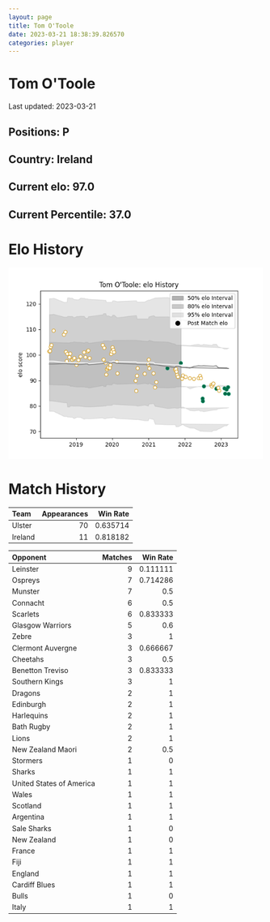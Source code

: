 ```yaml
---  
layout: page  
title: Tom O'Toole  
date: 2023-03-21 18:38:39.826570  
categories: player  
---
```

# Tom O'Toole


Last updated: 2023-03-21
## Positions: P

## Country: Ireland

## Current elo: 97.0

## Current Percentile: 37.0

# Elo History


![elo history](history_TomO'Toole.png)
# Match History


| Team    |   Appearances |   Win Rate |
|:--------|--------------:|-----------:|
| Ulster  |            70 |   0.635714 |
| Ireland |            11 |   0.818182 |

| Opponent                 |   Matches |   Win Rate |
|:-------------------------|----------:|-----------:|
| Leinster                 |         9 |   0.111111 |
| Ospreys                  |         7 |   0.714286 |
| Munster                  |         7 |   0.5      |
| Connacht                 |         6 |   0.5      |
| Scarlets                 |         6 |   0.833333 |
| Glasgow Warriors         |         5 |   0.6      |
| Zebre                    |         3 |   1        |
| Clermont Auvergne        |         3 |   0.666667 |
| Cheetahs                 |         3 |   0.5      |
| Benetton Treviso         |         3 |   0.833333 |
| Southern Kings           |         3 |   1        |
| Dragons                  |         2 |   1        |
| Edinburgh                |         2 |   1        |
| Harlequins               |         2 |   1        |
| Bath Rugby               |         2 |   1        |
| Lions                    |         2 |   1        |
| New Zealand Maori        |         2 |   0.5      |
| Stormers                 |         1 |   0        |
| Sharks                   |         1 |   1        |
| United States of America |         1 |   1        |
| Wales                    |         1 |   1        |
| Scotland                 |         1 |   1        |
| Argentina                |         1 |   1        |
| Sale Sharks              |         1 |   0        |
| New Zealand              |         1 |   0        |
| France                   |         1 |   1        |
| Fiji                     |         1 |   1        |
| England                  |         1 |   1        |
| Cardiff Blues            |         1 |   1        |
| Bulls                    |         1 |   0        |
| Italy                    |         1 |   1        |